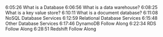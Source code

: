 
6:05:26 What is a Database
6:06:56 What is a data warehouse?
6:08:25 What is a key value store?
6:10:11 What is a document database?
6:11:08 NoSQL Database Services
6:12:59 Relational Database Services
6:15:48 Other Database Services
6:17:46 DynamoDB Follow Along
6:22:34 RDS Follow Along
6:28:51 Redshift Follow Along
